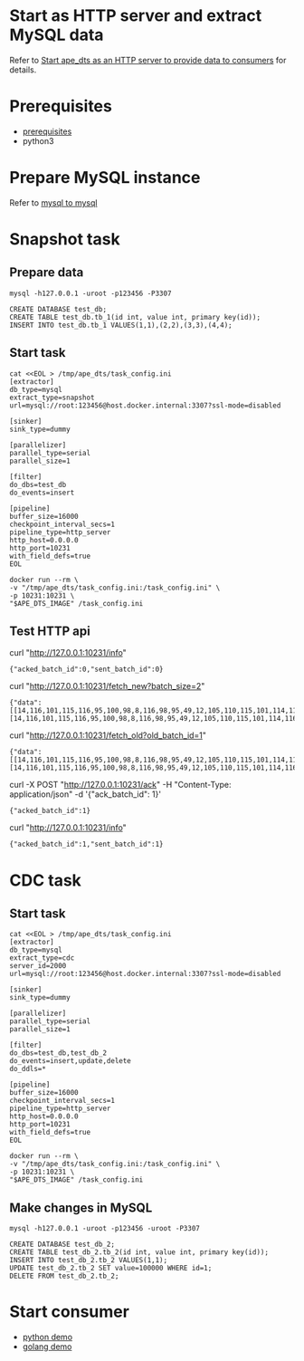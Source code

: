 # Start as HTTP server and extract MySQL data

Refer to [Start ape_dts as an HTTP server to provide data to consumers](/docs/en/consumer/http_consumer.md) for details.

# Prerequisites
- [prerequisites](./prerequisites.md)
- python3

# Prepare MySQL instance
Refer to [mysql to mysql](./mysql_to_mysql.md)

# Snapshot task
## Prepare data
```
mysql -h127.0.0.1 -uroot -p123456 -P3307

CREATE DATABASE test_db;
CREATE TABLE test_db.tb_1(id int, value int, primary key(id));
INSERT INTO test_db.tb_1 VALUES(1,1),(2,2),(3,3),(4,4);
```

## Start task
```
cat <<EOL > /tmp/ape_dts/task_config.ini
[extractor]
db_type=mysql
extract_type=snapshot
url=mysql://root:123456@host.docker.internal:3307?ssl-mode=disabled

[sinker]
sink_type=dummy

[parallelizer]
parallel_type=serial
parallel_size=1

[filter]
do_dbs=test_db
do_events=insert

[pipeline]
buffer_size=16000
checkpoint_interval_secs=1
pipeline_type=http_server
http_host=0.0.0.0
http_port=10231
with_field_defs=true
EOL
```

```
docker run --rm \
-v "/tmp/ape_dts/task_config.ini:/task_config.ini" \
-p 10231:10231 \
"$APE_DTS_IMAGE" /task_config.ini 
```

## Test HTTP api

curl "http://127.0.0.1:10231/info"
```
{"acked_batch_id":0,"sent_batch_id":0}
```

curl "http://127.0.0.1:10231/fetch_new?batch_size=2"
```
{"data":[[14,116,101,115,116,95,100,98,8,116,98,95,49,12,105,110,115,101,114,116,2,4,4,105,100,6,105,110,116,8,76,111,110,103,10,118,97,108,117,101,6,105,110,116,8,76,111,110,103,0,0,2,4,4,105,100,4,2,10,118,97,108,117,101,4,2,0,0],[14,116,101,115,116,95,100,98,8,116,98,95,49,12,105,110,115,101,114,116,2,4,4,105,100,6,105,110,116,8,76,111,110,103,10,118,97,108,117,101,6,105,110,116,8,76,111,110,103,0,0,2,4,4,105,100,4,4,10,118,97,108,117,101,4,4,0,0]],"batch_id":1}
```

curl "http://127.0.0.1:10231/fetch_old?old_batch_id=1"
```
{"data":[[14,116,101,115,116,95,100,98,8,116,98,95,49,12,105,110,115,101,114,116,2,4,4,105,100,6,105,110,116,8,76,111,110,103,10,118,97,108,117,101,6,105,110,116,8,76,111,110,103,0,0,2,4,4,105,100,4,2,10,118,97,108,117,101,4,2,0,0],[14,116,101,115,116,95,100,98,8,116,98,95,49,12,105,110,115,101,114,116,2,4,4,105,100,6,105,110,116,8,76,111,110,103,10,118,97,108,117,101,6,105,110,116,8,76,111,110,103,0,0,2,4,4,105,100,4,4,10,118,97,108,117,101,4,4,0,0]],"batch_id":1}
```

curl -X POST "http://127.0.0.1:10231/ack" -H "Content-Type: application/json" -d '{"ack_batch_id": 1}'
```
{"acked_batch_id":1}
```

curl "http://127.0.0.1:10231/info"
```
{"acked_batch_id":1,"sent_batch_id":1}
```

# CDC task
## Start task
```
cat <<EOL > /tmp/ape_dts/task_config.ini
[extractor]
db_type=mysql
extract_type=cdc
server_id=2000
url=mysql://root:123456@host.docker.internal:3307?ssl-mode=disabled

[sinker]
sink_type=dummy

[parallelizer]
parallel_type=serial
parallel_size=1

[filter]
do_dbs=test_db,test_db_2
do_events=insert,update,delete
do_ddls=*

[pipeline]
buffer_size=16000
checkpoint_interval_secs=1
pipeline_type=http_server
http_host=0.0.0.0
http_port=10231
with_field_defs=true
EOL
```

```
docker run --rm \
-v "/tmp/ape_dts/task_config.ini:/task_config.ini" \
-p 10231:10231 \
"$APE_DTS_IMAGE" /task_config.ini 
```

## Make changes in MySQL
```
mysql -h127.0.0.1 -uroot -p123456 -uroot -P3307

CREATE DATABASE test_db_2;
CREATE TABLE test_db_2.tb_2(id int, value int, primary key(id));
INSERT INTO test_db_2.tb_2 VALUES(1,1);
UPDATE test_db_2.tb_2 SET value=100000 WHERE id=1;
DELETE FROM test_db_2.tb_2;
```

# Start consumer
- [python demo](https://github.com/apecloud/cubetran_udf_python)
- [golang demo](https://github.com/apecloud/cubetran_udf_golang)